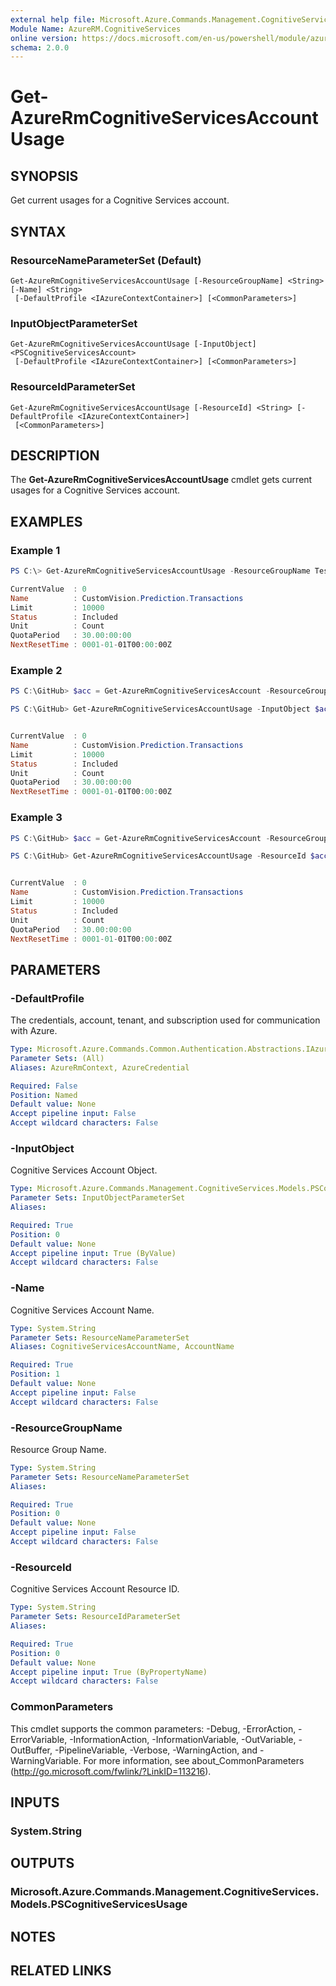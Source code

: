 ```yaml
---
external help file: Microsoft.Azure.Commands.Management.CognitiveServices.dll-Help.xml
Module Name: AzureRM.CognitiveServices
online version: https://docs.microsoft.com/en-us/powershell/module/azurerm.cognitiveservices/get-azurermcognitiveservicesaccountusage
schema: 2.0.0
---
```


# Get-AzureRmCognitiveServicesAccountUsage

## SYNOPSIS
Get current usages for a Cognitive Services account.

## SYNTAX

### ResourceNameParameterSet (Default)
```
Get-AzureRmCognitiveServicesAccountUsage [-ResourceGroupName] <String> [-Name] <String>
 [-DefaultProfile <IAzureContextContainer>] [<CommonParameters>]
```

### InputObjectParameterSet
```
Get-AzureRmCognitiveServicesAccountUsage [-InputObject] <PSCognitiveServicesAccount>
 [-DefaultProfile <IAzureContextContainer>] [<CommonParameters>]
```

### ResourceIdParameterSet
```
Get-AzureRmCognitiveServicesAccountUsage [-ResourceId] <String> [-DefaultProfile <IAzureContextContainer>]
 [<CommonParameters>]
```

## DESCRIPTION
The **Get-AzureRmCognitiveServicesAccountUsage** cmdlet gets current usages for a Cognitive Services account.

## EXAMPLES

### Example 1
```powershell
PS C:\> Get-AzureRmCognitiveServicesAccountUsage -ResourceGroupName TestUsages -Name TestCVUsages_Prediction

CurrentValue  : 0
Name          : CustomVision.Prediction.Transactions
Limit         : 10000
Status        : Included
Unit          : Count
QuotaPeriod   : 30.00:00:00
NextResetTime : 0001-01-01T00:00:00Z
```

### Example 2
```powershell
PS C:\GitHub> $acc = Get-AzureRmCognitiveServicesAccount -ResourceGroupName TestUsages -Name TestCVUsages_Prediction

PS C:\GitHub> Get-AzureRmCognitiveServicesAccountUsage -InputObject $acc


CurrentValue  : 0
Name          : CustomVision.Prediction.Transactions
Limit         : 10000
Status        : Included
Unit          : Count
QuotaPeriod   : 30.00:00:00
NextResetTime : 0001-01-01T00:00:00Z
```

### Example 3
```powershell
PS C:\GitHub> $acc = Get-AzureRmCognitiveServicesAccount -ResourceGroupName TestUsages -Name TestCVUsages_Prediction

PS C:\GitHub> Get-AzureRmCognitiveServicesAccountUsage -ResourceId $acc.Id


CurrentValue  : 0
Name          : CustomVision.Prediction.Transactions
Limit         : 10000
Status        : Included
Unit          : Count
QuotaPeriod   : 30.00:00:00
NextResetTime : 0001-01-01T00:00:00Z
```

## PARAMETERS

### -DefaultProfile
The credentials, account, tenant, and subscription used for communication with Azure.

```yaml
Type: Microsoft.Azure.Commands.Common.Authentication.Abstractions.IAzureContextContainer
Parameter Sets: (All)
Aliases: AzureRmContext, AzureCredential

Required: False
Position: Named
Default value: None
Accept pipeline input: False
Accept wildcard characters: False
```

### -InputObject
Cognitive Services Account Object.


```yaml
Type: Microsoft.Azure.Commands.Management.CognitiveServices.Models.PSCognitiveServicesAccount
Parameter Sets: InputObjectParameterSet
Aliases:

Required: True
Position: 0
Default value: None
Accept pipeline input: True (ByValue)
Accept wildcard characters: False
```

### -Name
Cognitive Services Account Name.

```yaml
Type: System.String
Parameter Sets: ResourceNameParameterSet
Aliases: CognitiveServicesAccountName, AccountName

Required: True
Position: 1
Default value: None
Accept pipeline input: False
Accept wildcard characters: False
```

### -ResourceGroupName
Resource Group Name.

```yaml
Type: System.String
Parameter Sets: ResourceNameParameterSet
Aliases:

Required: True
Position: 0
Default value: None
Accept pipeline input: False
Accept wildcard characters: False
```

### -ResourceId
Cognitive Services Account Resource ID.


```yaml
Type: System.String
Parameter Sets: ResourceIdParameterSet
Aliases:

Required: True
Position: 0
Default value: None
Accept pipeline input: True (ByPropertyName)
Accept wildcard characters: False
```

### CommonParameters
This cmdlet supports the common parameters: -Debug, -ErrorAction, -ErrorVariable, -InformationAction, -InformationVariable, -OutVariable, -OutBuffer, -PipelineVariable, -Verbose, -WarningAction, and -WarningVariable. For more information, see about_CommonParameters (http://go.microsoft.com/fwlink/?LinkID=113216).

## INPUTS

### System.String

## OUTPUTS

### Microsoft.Azure.Commands.Management.CognitiveServices.Models.PSCognitiveServicesUsage

## NOTES

## RELATED LINKS
